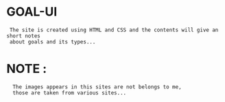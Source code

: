 # GOAL-UI
     The site is created using HTML and CSS and the contents will give an short notes 
     about goals and its types...
 
 # NOTE :
      The images appears in this sites are not belongs to me, 
      those are taken from various sites... 
